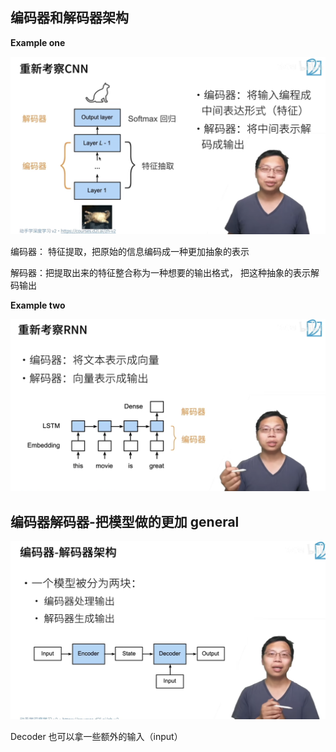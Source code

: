 ## 编码器和解码器架构



**Example one**

![](06-Encoder-Decoder-Architecture.assets/image-20221109105040137.png)

编码器： 特征提取，把原始的信息编码成一种更加抽象的表示

解码器：把提取出来的特征整合称为一种想要的输出格式， 把这种抽象的表示解码输出



**Example two**

![](06-Encoder-Decoder-Architecture.assets/image-20221109105316124.png)



## 编码器解码器-把模型做的更加 general

![](06-Encoder-Decoder-Architecture.assets/image-20221109105355888.png)



Decoder 也可以拿一些额外的输入（input）



